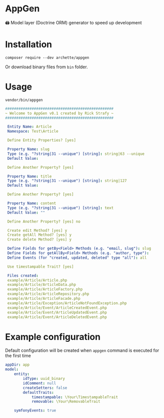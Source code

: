 # AppGen
🖨️ Model layer (Doctrine ORM) generator to speed up development

# Installation
```
composer require --dev archette/appgen
```

Or download binary files from `bin` folder.

# Usage

```
vendor/bin/appgen
```

```yaml
#################################################
~ Welcome to AppGen v0.1 created by Rick Strafy ~
#################################################

 Entity Name: Article
 Namespace: Test\Article

 Define Entity Properties? [yes]

 Property Name: slug
 Type (e.g. "?string|31 --unique") [string]: string|63 --unique
 Default Value:

 Define Another Property? [yes]

 Property Name: title
 Type (e.g. "?string|31 --unique") [string]: string|127
 Default Value:

 Define Another Property? [yes]

 Property Name: content
 Type (e.g. "?string|31 --unique") [string]: text
 Default Value: ""

 Define Another Property? [yes] no

 Create edit Method? [yes] y
 Create getAll Method? [yes] y
 Create delete Method? [yes] y

 Define Fields for getBy<Field> Methods (e.g. "email, slug"): slug
 Define Fields for getAllBy<Field> Methods (e.g. "author, type"):
 Define Events (for "created, updated, deleted" type "all"): all

 Use timestampable Trait? [yes]

 Files created:
 example/Article/Article.php
 example/Article/ArticleData.php
 example/Article/ArticleFactory.php
 example/Article/ArticleRepository.php
 example/Article/ArticleFacade.php
 example/Article/Exception/ArticleNotFoundException.php
 example/Article/Event/ArticleCreatedEvent.php
 example/Article/Event/ArticleUpdatedEvent.php
 example/Article/Event/ArticleDeletedEvent.php
```

# Example configuration

Default configuration will be created when `appgen` command is executed for the first time

```yaml
appDir: app
model:
	entity:
		idType: uuid_binary
		idComment: null
		createSetters: false
		defaultTraits:
			timestampable: \Your\TimestampableTrait
            removable: \Your\RemovableTrait

	symfonyEvents: true
```